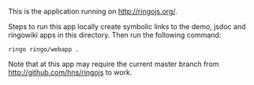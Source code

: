This is the application running on <http://ringojs.org/>.

Steps to run this app locally create symbolic links to the 
demo, jsdoc and ringowiki apps in this directory. Then run the 
following command:

    ringo ringo/webapp .

Note that at this app may require the current master branch from 
<http://github.com/hns/ringojs> to work.
